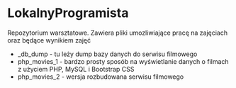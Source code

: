 # LokalnyProgramista
Repozytorium warsztatowe. Zawiera pliki umozliwiające pracę na zajęciach oraz będące wynikiem zajęć
* _db_dump - tu leży dump bazy danych do serwisu filmowego
* php_movies_1 - bardzo prosty sposób na wyświetlanie danych o filmach z użyciem PHP, MySQL i Bootstrap CSS
* php_movies_2 - wersja rozbudowana serwisu filmowego
